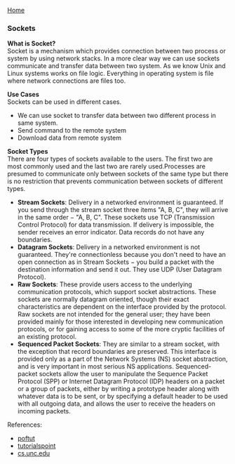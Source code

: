 [Home](../README.md)

### Sockets
**What is Socket?**  
Socket is a mechanism which provides connection between two process or system by using network stacks. In a more clear 
way we can use sockets communicate and transfer data between two system. As we know Unix and Linux systems works on 
file logic. Everything in operating system is file where network connections are files too.

**Use Cases**  
Sockets can be used in different cases.
* We can use socket to transfer data between two different process in same system.
* Send command to the remote system
* Download data from remote system

**Socket Types**  
There are four types of sockets available to the users. The first two are most commonly used and the last two are 
rarely used.Processes are presumed to communicate only between sockets of the same type but there is no restriction
that prevents communication between sockets of different types.  
* **Stream Sockets**: Delivery in a networked environment is guaranteed. If you send through the stream socket three 
  items "A, B, C", they will arrive in the same order − "A, B, C". These sockets use TCP (Transmission Control Protocol) 
  for data transmission. If delivery is impossible, the sender receives an error indicator. Data records do not have any 
  boundaries.
* **Datagram Sockets**: Delivery in a networked environment is not guaranteed. They're connectionless because you don't 
  need to have an open connection as in Stream Sockets − you build a packet with the destination information and send 
  it out. They use UDP (User Datagram Protocol).
* **Raw Sockets**: These provide users access to the underlying communication protocols, which support socket 
  abstractions. These sockets are normally datagram oriented, though their exact characteristics are dependent 
  on the interface provided by the protocol. Raw sockets are not intended for the general user; they have been 
  provided mainly for those interested in developing new communication protocols, or for gaining access to some 
  of the more cryptic facilities of an existing protocol.
* **Sequenced Packet Sockets**: They are similar to a stream socket, with the exception that record boundaries are 
  preserved. This interface is provided only as a part of the Network Systems (NS) socket abstraction, and is very 
  important in most serious NS applications. Sequenced-packet sockets allow the user to manipulate the Sequence 
  Packet Protocol (SPP) or Internet Datagram Protocol (IDP) headers on a packet or a group of packets, either by 
  writing a prototype header along with whatever data is to be sent, or by specifying a default header to be used 
  with all outgoing data, and allows the user to receive the headers on incoming packets.
  
References:
* [poftut](https://www.poftut.com/what-is-linux-unix-socket/)
* [tutorialspoint](https://www.tutorialspoint.com/unix_sockets/what_is_socket.htm)
* [cs.unc.edu](https://www.cs.unc.edu/~dewan/242/s07/notes/ipc/node27.html)